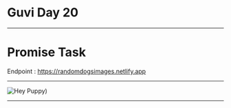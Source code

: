 # Guvi Day 20 
---

# Promise Task 

Endpoint : https://randomdogsimages.netlify.app
***

![Hey Puppy](https://media.istockphoto.com/id/1485049227/photo/generation-z-asian-sporty-kids-with-with-her-dog.jpg?s=1024x1024&w=is&k=20&c=IpyNeQadszdsa0gmDJ4cBv-9FGSo8PeGSvO2tNPHh8M=))

---
